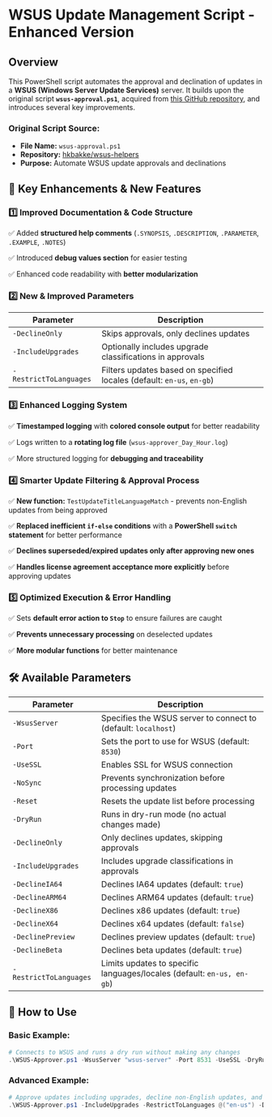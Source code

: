 # WSUS Update Management Script - Enhanced Version

## Overview
This PowerShell script automates the approval and declination of updates in a **WSUS (Windows Server Update Services)** server. It builds upon the original script **`wsus-approval.ps1`**, acquired from [this GitHub repository](https://github.com/hkbakke/wsus-helpers), and introduces several key improvements.

### **Original Script Source:**
- **File Name:** `wsus-approval.ps1`
- **Repository:** [hkbakke/wsus-helpers](https://github.com/hkbakke/wsus-helpers)
- **Purpose:** Automate WSUS update approvals and declinations

## 🚀 Key Enhancements & New Features
### **1️⃣ Improved Documentation & Code Structure**
✅ Added **structured help comments** (`.SYNOPSIS`, `.DESCRIPTION`, `.PARAMETER`, `.EXAMPLE`, `.NOTES`)

✅ Introduced **debug values section** for easier testing

✅ Enhanced code readability with **better modularization**


### **2️⃣ New & Improved Parameters**
| Parameter | Description |
|------------|----------------|
| `-DeclineOnly` | Skips approvals, only declines updates |
| `-IncludeUpgrades` | Optionally includes upgrade classifications in approvals |
| `-RestrictToLanguages` | Filters updates based on specified locales (default: `en-us`, `en-gb`) |

### **3️⃣ Enhanced Logging System**
✅ **Timestamped logging** with **colored console output** for better readability

✅ Logs written to a **rotating log file** (`wsus-approver_Day_Hour.log`)

✅ More structured logging for **debugging and traceability**


### **4️⃣ Smarter Update Filtering & Approval Process**
✅ **New function:** `TestUpdateTitleLanguageMatch` - prevents non-English updates from being approved

✅ **Replaced inefficient `if-else` conditions** with a **PowerShell `switch` statement** for better performance

✅ **Declines superseded/expired updates only after approving new ones**

✅ **Handles license agreement acceptance more explicitly** before approving updates


### **5️⃣ Optimized Execution & Error Handling**
✅ Sets **default error action to `Stop`** to ensure failures are caught

✅ **Prevents unnecessary processing** on deselected updates

✅ **More modular functions** for better maintenance


## 🛠️ Available Parameters
| **Parameter** | **Description** |
|--------------|----------------|
| `-WsusServer` | Specifies the WSUS server to connect to (default: `localhost`) |
| `-Port` | Sets the port to use for WSUS (default: `8530`) |
| `-UseSSL` | Enables SSL for WSUS connection |
| `-NoSync` | Prevents synchronization before processing updates |
| `-Reset` | Resets the update list before processing |
| `-DryRun` | Runs in dry-run mode (no actual changes made) |
| `-DeclineOnly` | Only declines updates, skipping approvals |
| `-IncludeUpgrades` | Includes upgrade classifications in approvals |
| `-DeclineIA64` | Declines IA64 updates (default: `true`) |
| `-DeclineARM64` | Declines ARM64 updates (default: `true`) |
| `-DeclineX86` | Declines x86 updates (default: `true`) |
| `-DeclineX64` | Declines x64 updates (default: `false`) |
| `-DeclinePreview` | Declines preview updates (default: `true`) |
| `-DeclineBeta` | Declines beta updates (default: `true`) |
| `-RestrictToLanguages` | Limits updates to specific languages/locales (default: `en-us, en-gb`) |

## 🔧 How to Use
### **Basic Example:**
```powershell
# Connects to WSUS and runs a dry run without making any changes
.\WSUS-Approver.ps1 -WsusServer "wsus-server" -Port 8531 -UseSSL -DryRun
```

### **Advanced Example:**
```powershell
# Approve updates including upgrades, decline non-English updates, and perform real changes
.\WSUS-Approver.ps1 -IncludeUpgrades -RestrictToLanguages @("en-us") -DryRun:$false
```